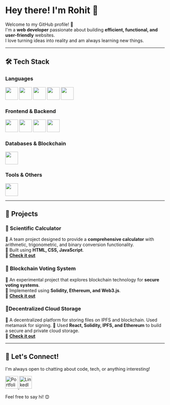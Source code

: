 # Hey there! I'm Rohit 👋  

Welcome to my GitHub profile! 🚀  
I'm a **web developer** passionate about building **efficient, functional, and user-friendly** websites.  
I love turning ideas into reality and am always learning new things.  

---

## 🛠️ Tech Stack  

### **Languages**  
<p align="left">
  <img src="https://cdn.jsdelivr.net/gh/devicons/devicon/icons/html5/html5-original.svg" width="40px"/>
  <img src="https://cdn.jsdelivr.net/gh/devicons/devicon/icons/css3/css3-original.svg" width="40px"/>
  <img src="https://cdn.jsdelivr.net/gh/devicons/devicon/icons/javascript/javascript-original.svg" width="40px"/>
  <img src="https://cdn.jsdelivr.net/gh/devicons/devicon/icons/python/python-original.svg" width="40px"/>
  <img src="https://cdn.jsdelivr.net/gh/devicons/devicon/icons/solidity/solidity-original.svg" width="40px"/>
</p>

### **Frontend & Backend**  
<p align="left">
  <img src="https://cdn.jsdelivr.net/gh/devicons/devicon/icons/react/react-original.svg" width="40px"/>
  <img src="https://cdn.jsdelivr.net/gh/devicons/devicon/icons/nodejs/nodejs-original.svg" width="40px"/>
  <img src="https://cdn.jsdelivr.net/gh/devicons/devicon/icons/express/express-original.svg" width="40px"/>
  <img src="https://cdn.jsdelivr.net/gh/devicons/devicon/icons/vite/vite-original.svg" width="40px"/>
</p>

### **Databases & Blockchain**  
<p align="left">
  <img src="https://cdn.jsdelivr.net/gh/devicons/devicon/icons/mysql/mysql-original.svg" width="40px"/>
</p>

### **Tools & Others**  
<p align="left">
  <img src="https://cdn.jsdelivr.net/gh/devicons/devicon/icons/git/git-original.svg" width="40px"/>
</p>

---

## 🚀 Projects  

### **📌 Scientific Calculator**  
🔹 A team project designed to provide a **comprehensive calculator** with arithmetic, trigonometric, and binary conversion functionality.  
🔹 Built using **HTML, CSS, JavaScript**.  
🔗 [**Check it out**](https://github.com/noname2645/Scientific-Calculator-webapp.git)  

### **📌 Blockchain Voting System**  
🔹 An experimental project that explores blockchain technology for **secure voting systems**.  
🔹 Implemented using **Solidity, Ethereum, and Web3.js**.  
🔗 [**Check it out**](https://github.com/noname2645/Blockchain-Voting.git)  

### **📌Decentralized Cloud Storage**  
🔹 A decentralized platform for storing files on IPFS and blockchain. Used metamask for signing.
🔹 Used **React, Solidity, IPFS, and Ethereum** to build a secure and private cloud storage.  
🔗 [**Check it out**](https://github.com/noname2645/Decentralized-cloud-storage.git) 

---

## 🤝 Let's Connect!  
I'm always open to chatting about code, tech, or anything interesting!  

<a href="https://mytechfolio.vercel.app/" target="_blank">
  <img src="https://cdn.jsdelivr.net/gh/devicons/devicon/icons/chrome/chrome-original.svg" width="40px" alt="Portfolio"/>
</a>  

<a href="https://www.linkedin.com/in/rohit-karmokar-654788257" target="_blank">
  <img src="https://cdn.jsdelivr.net/gh/devicons/devicon/icons/linkedin/linkedin-original.svg" width="40px" alt="LinkedIn"/>
</a>  


Feel free to say hi! 😊  
